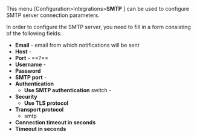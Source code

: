 This menu [Configuration>Integrations>**SMTP** ] can be used to configure SMTP server connection parameters.

In order to configure the SMTP server, you need to fill in a form consisting of the following fields:

- **Email** - email from which notifications will be sent
- **Host** -  
- **Port**  - ==?== 
- **Username** -
- **Password** 
- **SMTP port** - 
- **Authentication** 
  - **Use SMTP authentication** switch -
- **Security**
  - **Use TLS protocol** 
- **Transport protocol**
  - smtp
- **Connection timeout in seconds**
- **Timeout in seconds**

 

















